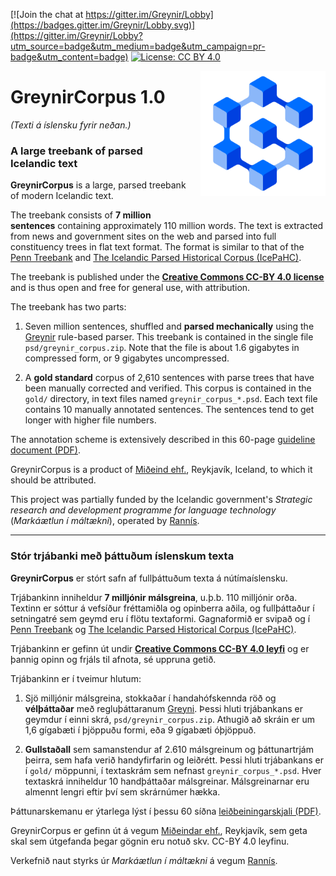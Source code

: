 [![Join the chat at https://gitter.im/Greynir/Lobby](https://badges.gitter.im/Greynir/Lobby.svg)](https://gitter.im/Greynir/Lobby?utm_source=badge&utm_medium=badge&utm_campaign=pr-badge&utm_content=badge)
[![License: CC BY 4.0](https://img.shields.io/badge/License-CC%20BY%204.0-lightgrey.svg)](https://creativecommons.org/licenses/by/4.0/)

<img src="img/greynir-logo-large.png" alt="Greynir" width="200" height="200" align="right" style="margin-left:20px; margin-bottom: 30px;">

# GreynirCorpus 1.0

*(Texti á íslensku fyrir neðan.)*

### A large treebank of parsed Icelandic text

**GreynirCorpus** is a large, parsed treebank of modern Icelandic text.

The treebank consists of **7 million sentences** containing approximately 110 million words.
The text is extracted from news and government sites on the web and parsed into full
constituency trees in flat text format. The format is similar to that of the
[Penn Treebank](http://citeseerx.ist.psu.edu/viewdoc/download?doi=10.1.1.9.8216&rep=rep1&type=pdf) and
[The Icelandic Parsed Historical Corpus (IcePaHC)](https://linguist.is/icelandic_treebank/Icelandic_Parsed_Historical_Corpus_(IcePaHC)).

The treebank is published under the
[**Creative Commons CC-BY 4.0 license**](https://creativecommons.org/licenses/by/4.0/)
and is thus open and free for general use, with attribution.

The treebank has two parts:

1. Seven million sentences, shuffled and **parsed mechanically**
   using the [Greynir](https://github.com/mideind/ReynirPackage) rule-based parser.
   This treebank is contained in the single file `psd/greynir_corpus.zip`. Note that the file
   is about 1.6 gigabytes in compressed form, or 9 gigabytes uncompressed.

2. A **gold standard** corpus of 2,610 sentences with parse trees that have been
   manually corrected and verified. This corpus is contained in the `gold/` directory,
   in text files named `greynir_corpus_*.psd`. Each text file contains 10 manually
   annotated sentences. The sentences tend to get longer with higher file numbers.

The annotation scheme is extensively described in this 60-page
[guideline document (PDF)](https://github.com/mideind/ReynirPackage/blob/master/doc/_static/annotation_instructions.pdf?raw=true).

GreynirCorpus is a product of [Miðeind ehf.](https://mideind.is), Reykjavík, Iceland,
to which it should be attributed.

This project was partially funded by the Icelandic government's
*Strategic research and development programme for language technology*
(*Markáætlun í máltækni*), operated by [Rannís](https://rannis.is).

----------

### Stór trjábanki með þáttuðum íslenskum texta

**GreynirCorpus** er stórt safn af fullþáttuðum texta á nútímaíslensku.

Trjábankinn inniheldur **7 milljónir málsgreina**, u.þ.b. 110 milljónir orða.
Textinn er sóttur á vefsíður fréttamiðla og opinberra aðila, og fullþáttaður í setningatré
sem geymd eru í flötu textaformi. Gagnaformið er svipað og í
[Penn Treebank](http://citeseerx.ist.psu.edu/viewdoc/download?doi=10.1.1.9.8216&rep=rep1&type=pdf) og
[The Icelandic Parsed Historical Corpus (IcePaHC)](https://linguist.is/icelandic_treebank/Icelandic_Parsed_Historical_Corpus_(IcePaHC)).

Trjábankinn er gefinn út undir 
[**Creative Commons CC-BY 4.0 leyfi**](https://creativecommons.org/licenses/by/4.0/)
og er þannig opinn og frjáls til afnota, sé uppruna getið.

Trjábankinn er í tveimur hlutum:

1. Sjö milljónir málsgreina, stokkaðar í handahófskennda röð og **vélþáttaðar**
   með regluþáttaranum [Greyni](https://github.com/mideind/ReynirPackage).
   Þessi hluti trjábankans er geymdur í einni skrá, `psd/greynir_corpus.zip`. Athugið að
   skráin er um 1,6 gígabæti í þjöppuðu formi, eða 9 gígabæti óþjöppuð.

2. **Gullstaðall** sem samanstendur af 2.610 málsgreinum og þáttunartrjám þeirra, sem hafa
   verið handyfirfarin og leiðrétt. Þessi hluti trjábankans er í `gold/` möppunni,
   í textaskrám sem nefnast `greynir_corpus_*.psd`. Hver textaskrá inniheldur 10 handþáttaðar
   málsgreinar. Málsgreinarnar eru almennt lengri eftir því sem skrárnúmer hækka.

Þáttunarskemanu er ýtarlega lýst í þessu 60 síðna 
[leiðbeiningarskjali (PDF)](https://github.com/mideind/ReynirPackage/blob/master/doc/_static/annotation_instructions.pdf?raw=true).

GreynirCorpus er gefinn út á vegum [Miðeindar ehf.](https://mideind.is), Reykjavík,
sem geta skal sem útgefanda þegar gögnin eru notuð skv. CC-BY 4.0 leyfinu.

Verkefnið naut styrks úr *Markáætlun í máltækni* á vegum [Rannís](https://rannis.is).
